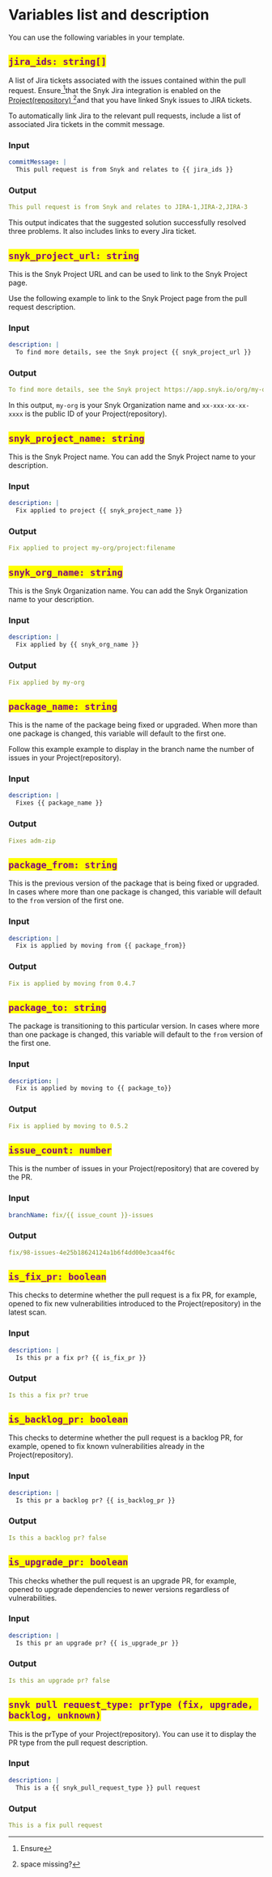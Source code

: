 # Variables list and description

You can use the following variables in your template.

## <mark style="color:purple;">`jira_ids: string[]`</mark>

A list of Jira tickets associated with the issues contained within the pull request. Ensure[ ](#user-content-fn-1)[^1]that the Snyk Jira integration is enabled on the [Project(repository) ](#user-content-fn-2)[^2]and that you have linked Snyk issues to JIRA tickets.

To automatically link Jira to the relevant pull requests, include a list of associated Jira tickets in the commit message.&#x20;

### Input

```yaml
commitMessage: |
  This pull request is from Snyk and relates to {{ jira_ids }}
```

### Output

```yaml
This pull request is from Snyk and relates to JIRA-1,JIRA-2,JIRA-3
```

This output indicates that the suggested solution successfully resolved three problems. It also includes links to every Jira ticket.

## <mark style="color:purple;">`snyk_project_url: string`</mark>

This is the Snyk Project URL and can be used to link to the Snyk Project page.&#x20;

Use the following example to link to the Snyk Project page from the pull request description.

### Input

```yaml
description: |
  To find more details, see the Snyk project {{ snyk_project_url }}
```

### Output

```yaml
To find more details, see the Snyk project https://app.snyk.io/org/my-org/project/xx-xxx-xx-xx
```

In this output, `my-org` is your Snyk Organization name and `xx-xxx-xx-xx-xxxx` is the public ID of your Project(repository).&#x20;

## <mark style="color:purple;">`snyk_project_name: string`</mark>

This is the Snyk Project name. You can add the Snyk Project name to your description.

### Input

```yaml
description: |
  Fix applied to project {{ snyk_project_name }}
```

### Output

```yaml
Fix applied to project my-org/project:filename
```

## <mark style="color:purple;">`snyk_org_name: string`</mark>

This is the Snyk Organization name. You can add the Snyk Organization name to your description.

### Input

```yaml
description: |
  Fix applied by {{ snyk_org_name }}
```

### Output

```yaml
Fix applied by my-org
```

## <mark style="color:purple;">`package_name: string`</mark>

This is the name of the package being fixed or upgraded. When more than one package is changed, this variable will default to the first one.

Follow this example example to display in the branch name the number of issues in your Project(repository).&#x20;

### Input

```yaml
description: |
  Fixes {{ package_name }}
```

### Output

```yaml
Fixes adm-zip
```

## <mark style="color:purple;">`package_from: string`</mark>

This is the previous version of the package that is being fixed or upgraded. In cases where more than one package is changed, this variable will default to the `from` version of the first one.

### Input

```yaml
description: |
  Fix is applied by moving from {{ package_from}}

```

### Output

```yaml
Fix is applied by moving from 0.4.7
```

## <mark style="color:purple;">`package_to: string`</mark>

The package is transitioning to this particular version. In cases where more than one package is changed, this variable will default to the `from` version of the first one.

### Input

```yaml
description: |
  Fix is applied by moving to {{ package_to}}

```

### Output

```yaml
Fix is applied by moving to 0.5.2
```

## <mark style="color:purple;">`issue_count: number`</mark>

This is the number of issues in your Project(repository) that are covered by the PR.&#x20;

### Input

```yaml
branchName: fix/{{ issue_count }}-issues
```

### Output

```yaml
fix/98-issues-4e25b18624124a1b6f4dd00e3caa4f6c

```

## <mark style="color:purple;">`is_fix_pr: boolean`</mark>

This checks to determine whether the pull request is a fix PR, for example, opened to fix new vulnerabilities introduced to the Project(repository) in the latest scan.

### Input

```yaml
description: |
  Is this pr a fix pr? {{ is_fix_pr }}

```

### Output

```yaml
Is this a fix pr? true
```

## <mark style="color:purple;">`is_backlog_pr: boolean`</mark>

This checks to determine whether the pull request is a backlog PR, for example, opened to fix known vulnerabilities already in the Project(repository).

### Input

```yaml
description: |
  Is this pr a backlog pr? {{ is_backlog_pr }}
```

### Output

```yaml
Is this a backlog pr? false
```

## <mark style="color:purple;">`is_upgrade_pr: boolean`</mark>

This checks whether the pull request is an upgrade PR, for example, opened to upgrade dependencies to newer versions regardless of vulnerabilities.

### Input

```yaml
description: |
  Is this pr an upgrade pr? {{ is_upgrade_pr }}
```

### Output

```yaml
Is this an upgrade pr? false
```

## <mark style="color:purple;">`snyk_pull_request_type: prType (fix, upgrade, backlog, unknown)`</mark>

This is the prType of your Project(repository). You can use it to display the PR type from the pull request description.

### Input

```yaml
description: |
  This is a {{ snyk_pull_request_type }} pull request
```

### Output

```yaml
This is a fix pull request
```

[^1]: Ensure



[^2]: space missing?

